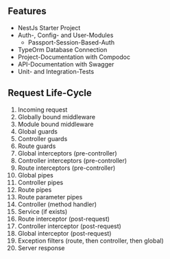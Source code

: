 ## Features

* NestJs Starter Project 
* Auth-, Config- and User-Modules
  * Passport-Session-Based-Auth
* TypeOrm Database Connection
* Project-Documentation with Compodoc 
* API-Documentation with Swagger 
* Unit- and Integration-Tests

## Request Life-Cycle

1. Incoming request
2. Globally bound middleware
3. Module bound middleware
4. Global guards
5. Controller guards
6. Route guards
7. Global interceptors (pre-controller)
8. Controller interceptors (pre-controller)
9. Route interceptors (pre-controller)
10. Global pipes
11. Controller pipes
12. Route pipes
13. Route parameter pipes
14. Controller (method handler)
15. Service (if exists)
16. Route interceptor (post-request)
17. Controller interceptor (post-request)
18. Global interceptor (post-request)
19. Exception filters (route, then controller, then global)
20. Server response
